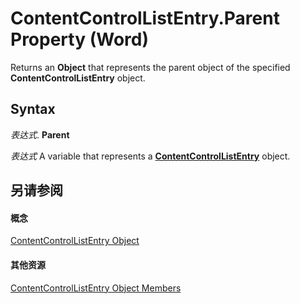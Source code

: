 
# ContentControlListEntry.Parent Property (Word)

Returns an  **Object** that represents the parent object of the specified **ContentControlListEntry** object.


## Syntax

 _表达式_. **Parent**

 _表达式_ A variable that represents a **[ContentControlListEntry](b4e51492-4283-22e7-0f9a-2cfa1abaa306.md)** object.


## 另请参阅


#### 概念


[ContentControlListEntry Object](b4e51492-4283-22e7-0f9a-2cfa1abaa306.md)
#### 其他资源


[ContentControlListEntry Object Members](http://msdn.microsoft.com/library/bff2295a-4231-d1ba-44fc-cb636358844b%28Office.15%29.aspx)